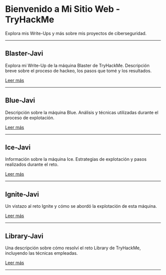 # Bienvenido a Mi Sitio Web - TryHackMe

Explora mis Write-Ups y más sobre mis proyectos de ciberseguridad.

---

## Blaster-Javi

Explora mi Write-Up de la máquina Blaster de TryHackMe. Descripción breve sobre el proceso de hackeo, los pasos que tomé y los resultados.

[Leer más](Blaster-Javi.md)

---

## Blue-Javi

Descripción sobre la máquina Blue. Análisis y técnicas utilizadas durante el proceso de explotación.

[Leer más](Blue-Javi.md)

---

## Ice-Javi

Información sobre la máquina Ice. Estrategias de explotación y pasos realizados durante el reto.

[Leer más](Ice-Javi.md)

---

## Ignite-Javi

Un vistazo al reto Ignite y cómo se abordó la explotación de esta máquina.

[Leer más](Ignite-Javi.md)

---

## Library-Javi

Una descripción sobre cómo resolví el reto Library de TryHackMe, incluyendo las técnicas empleadas.

[Leer más](Library-Javi.md)

---
